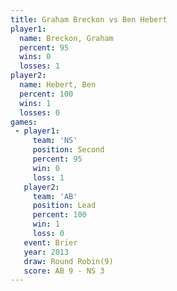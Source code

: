 ```yaml
---
title: Graham Breckon vs Ben Hebert
player1:               
  name: Breckon, Graham
  percent: 95          
  wins: 0              
  losses: 1            
player2:               
  name: Hebert, Ben    
  percent: 100         
  wins: 1              
  losses: 0            
games:
 - player1:          
     team: 'NS'      
     position: Second
     percent: 95     
     win: 0          
     loss: 1         
   player2:        
     team: 'AB'    
     position: Lead
     percent: 100  
     win: 1        
     loss: 0       
   event: Brier        
   year: 2013          
   draw: Round Robin(9)
   score: AB 9 - NS 3  
---
```

